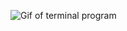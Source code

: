 ![Gif of terminal program](https://github.com/beef331/keyboardwarrior/blob/master/repostuffs/showcase.gif)
